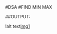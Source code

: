 #DSA
#FIND MIN MAX

##OUTPUT:

!alt text[img1]

[img1]: https://github.com/ronmaru009/DSA/blob/master/find-min-max/minmax.PNG
